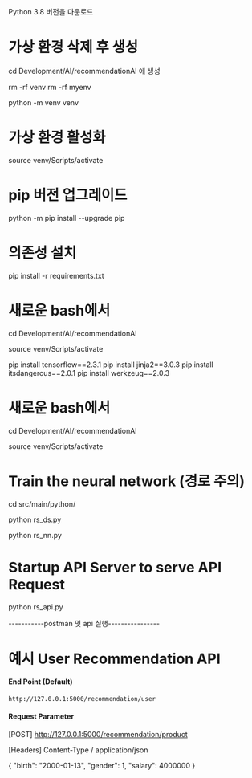 <!-- readme -->
<!-- 오류 발생 시 -->

Python 3.8 버전을 다운로드

# 가상 환경 삭제 후 생성

cd Development/AI/recommendationAI 에 생성

rm -rf venv
rm -rf myenv

python -m venv venv

# 가상 환경 활성화

source venv/Scripts/activate

# pip 버전 업그레이드

python -m pip install --upgrade pip

# 의존성 설치

pip install -r requirements.txt

# 새로운 bash에서

cd Development/AI/recommendationAI

source venv/Scripts/activate

pip install tensorflow==2.3.1
pip install jinja2==3.0.3
pip install itsdangerous==2.0.1
pip install werkzeug==2.0.3

# 새로운 bash에서

cd Development/AI/recommendationAI

source venv/Scripts/activate

# Train the neural network (경로 주의)

cd src/main/python/

python rs_ds.py

python rs_nn.py

# Startup API Server to serve API Request

python rs_api.py

-----------postman 및 api 실행----------------

# 예시 User Recommendation API

#### End Point (Default)

```
http://127.0.0.1:5000/recommendation/user
```

#### Request Parameter

[POST]
http://127.0.0.1:5000/recommendation/product

[Headers]
Content-Type / application/json

{
"birth": "2000-01-13",
"gender": 1,
"salary": 4000000
}
